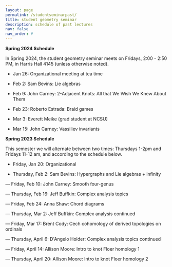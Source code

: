 ```yaml
---
layout: page
permalink: /studentseminarpast/
title: student geometry seminar
description: schedule of past lectures
nav: false
nav_order: #
---
```


<b>Spring 2024 Schedule</b>

In Spring 2024, the student geometry seminar meets on Fridays, 2:00 - 2:50 PM, in Harris Hall 4145 (unless otherwise noted).

- Jan 26: Organizational meeting at tea time

- Feb 2: Sam Bevins: Lie algebras

- Feb 9: John Carney: 2-Adjacent Knots: All that We Wish We Knew About Them

- Feb 23: Roberto Estrada: Braid games

- Mar 3: Everett Meike (grad student at NCSU)

- Mar 15: John Carney: Vassiliev invariants

<b>Spring 2023 Schedule</b>

This semester we will alternate between two times: Thursdays 1-2pm and Fridays 11-12 am, and according to the schedule below.

- Friday, Jan 20: Organizational

- Thursday, Feb 2: Sam Bevins: Hypergraphs and Lie algebras + infinity

— Friday, Feb 10: John Carney: Smooth four-genus

— Thursday, Feb 16: Jeff Buffkin: Complex analysis  topics

— Friday, Feb 24: Anna Shaw: Chord diagrams

— Thursday, Mar 2: Jeff Buffkin: Complex analysis continued

— Friday, Mar 17:  Brent Cody: Cech cohomology of derived topologies on ordinals

— Thursday, April 6: D'Angelo Holder: Complex analysis topics continued

— Friday, April 14: Allison Moore: Intro to knot Floer homology 1

— Thursday, April 20: Allison Moore: Intro to knot Floer homology 2
